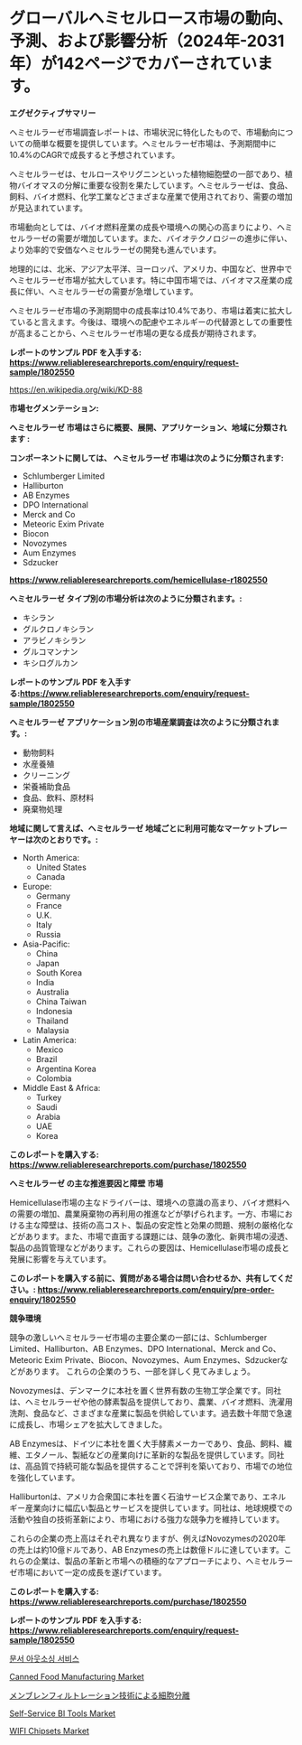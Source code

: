 <p><h1>グローバルヘミセルロース市場の動向、予測、および影響分析（2024年-2031年）が142ページでカバーされています。</h1></p><p><strong>エグゼクティブサマリー</strong></p>
<p><p>ヘミセルラーゼ市場調査レポートは、市場状況に特化したもので、市場動向についての簡単な概要を提供しています。ヘミセルラーゼ市場は、予測期間中に10.4%のCAGRで成長すると予想されています。</p><p>ヘミセルラーゼは、セルロースやリグニンといった植物細胞壁の一部であり、植物バイオマスの分解に重要な役割を果たしています。ヘミセルラーゼは、食品、飼料、バイオ燃料、化学工業などさまざまな産業で使用されており、需要の増加が見込まれています。</p><p>市場動向としては、バイオ燃料産業の成長や環境への関心の高まりにより、ヘミセルラーゼの需要が増加しています。また、バイオテクノロジーの進歩に伴い、より効率的で安価なヘミセルラーゼの開発も進んでいます。</p><p>地理的には、北米、アジア太平洋、ヨーロッパ、アメリカ、中国など、世界中でヘミセルラーゼ市場が拡大しています。特に中国市場では、バイオマス産業の成長に伴い、ヘミセルラーゼの需要が急増しています。</p><p>ヘミセルラーゼ市場の予測期間中の成長率は10.4%であり、市場は着実に拡大していると言えます。今後は、環境への配慮やエネルギーの代替源としての重要性が高まることから、ヘミセルラーゼ市場の更なる成長が期待されます。</p></p>
<p><strong>レポートのサンプル PDF を入手する: <a href="https://www.reliableresearchreports.com/enquiry/request-sample/1802550">https://www.reliableresearchreports.com/enquiry/request-sample/1802550</a></strong></p>
<p><a href="https://en.wikipedia.org/wiki/KD-88">https://en.wikipedia.org/wiki/KD-88</a></p>
<p><strong>市場セグメンテーション:</strong></p>
<p><strong> ヘミセルラーゼ 市場はさらに概要、展開、アプリケーション、地域に分類されます :</strong></p>
<p><strong>コンポーネントに関しては、 ヘミセルラーゼ 市場は次のように分類されます:</strong></p>
<p><ul><li>Schlumberger Limited</li><li>Halliburton</li><li>AB Enzymes</li><li>DPO International</li><li>Merck and Co</li><li>Meteoric Exim Private</li><li>Biocon</li><li>Novozymes</li><li>Aum Enzymes</li><li>Sdzucker</li></ul></p>
<p><strong><a href="https://www.reliableresearchreports.com/hemicellulase-r1802550">https://www.reliableresearchreports.com/hemicellulase-r1802550</a></strong></p>
<p><strong> ヘミセルラーゼ タイプ別の市場分析は次のように分類されます。:</strong></p>
<p><ul><li>キシラン</li><li>グルクロノキシラン</li><li>アラビノキシラン</li><li>グルコマンナン</li><li>キシログルカン</li></ul></p>
<p><strong>レポートのサンプル PDF を入手する:<a href="https://www.reliableresearchreports.com/enquiry/request-sample/1802550">https://www.reliableresearchreports.com/enquiry/request-sample/1802550</a></strong></p>
<p><strong> ヘミセルラーゼ アプリケーション別の市場産業調査は次のように分類されます。:</strong></p>
<p><ul><li>動物飼料</li><li>水産養殖</li><li>クリーニング</li><li>栄養補助食品</li><li>食品、飲料、原材料</li><li>廃棄物処理</li></ul></p>
<p><strong>地域に関して言えば、ヘミセルラーゼ 地域ごとに利用可能なマーケットプレーヤーは次のとおりです。:</strong></p>
<p><ul>
    <li>
        North America:
        <ul>
            <li>United States</li>
            <li>Canada</li>
        </ul>
    </li>
    <li>
        Europe:
        <ul>
            <li>Germany</li>
            <li>France</li>
            <li>U.K.</li>
            <li>Italy</li>
            <li>Russia</li>
        </ul>
    </li>
    <li>
        Asia-Pacific:
        <ul>
            <li>China</li>
            <li>Japan</li>
            <li>South Korea</li>
            <li>India</li>
            <li>Australia</li>
            <li>China Taiwan</li>
            <li>Indonesia</li>
            <li>Thailand</li>
            <li>Malaysia</li>
        </ul>
    </li>
    <li>
        Latin America:
        <ul>
            <li>Mexico</li>
            <li>Brazil</li>
            <li>Argentina Korea</li>
            <li>Colombia</li>
        </ul>
    </li>
    <li>
        Middle East & Africa:
        <ul>
            <li>Turkey</li>
            <li>Saudi</li>
            <li>Arabia</li>
            <li>UAE</li>
            <li>Korea</li>
        </ul>
    </li>
    </ul></p>
<p><strong>このレポートを購入する: <a href="https://www.reliableresearchreports.com/purchase/1802550">https://www.reliableresearchreports.com/purchase/1802550</a></strong></p>
<p><strong>ヘミセルラーゼ の主な推進要因と障壁 市場</strong></p>
<p><p>Hemicellulase市場の主なドライバーは、環境への意識の高まり、バイオ燃料への需要の増加、農業廃棄物の再利用の推進などが挙げられます。一方、市場における主な障壁は、技術の高コスト、製品の安定性と効果の問題、規制の厳格化などがあります。また、市場で直面する課題には、競争の激化、新興市場の浸透、製品の品質管理などがあります。これらの要因は、Hemicellulase市場の成長と発展に影響を与えています。</p></p>
<p><strong>このレポートを購入する前に、質問がある場合は問い合わせるか、共有してください。: <a href="https://www.reliableresearchreports.com/enquiry/pre-order-enquiry/1802550">https://www.reliableresearchreports.com/enquiry/pre-order-enquiry/1802550</a></strong></p>
<p><strong>競争環境</strong></p>
<p><p>競争の激しいヘミセルラーゼ市場の主要企業の一部には、Schlumberger Limited、Halliburton、AB Enzymes、DPO International、Merck and Co、Meteoric Exim Private、Biocon、Novozymes、Aum Enzymes、Sdzuckerなどがあります。 これらの企業のうち、一部を詳しく見てみましょう。</p><p>Novozymesは、デンマークに本社を置く世界有数の生物工学企業です。同社は、ヘミセルラーゼや他の酵素製品を提供しており、農業、バイオ燃料、洗濯用洗剤、食品など、さまざまな産業に製品を供給しています。過去数十年間で急速に成長し、市場シェアを拡大してきました。</p><p>AB Enzymesは、ドイツに本社を置く大手酵素メーカーであり、食品、飼料、繊維、エタノール、製紙などの産業向けに革新的な製品を提供しています。同社は、高品質で持続可能な製品を提供することで評判を築いており、市場での地位を強化しています。</p><p>Halliburtonは、アメリカ合衆国に本社を置く石油サービス企業であり、エネルギー産業向けに幅広い製品とサービスを提供しています。同社は、地球規模での活動や独自の技術革新により、市場における強力な競争力を維持しています。</p><p>これらの企業の売上高はそれぞれ異なりますが、例えばNovozymesの2020年の売上は約10億ドルであり、AB Enzymesの売上は数億ドルに達しています。これらの企業は、製品の革新と市場への積極的なアプローチにより、ヘミセルラーゼ市場において一定の成長を遂げています。</p></p>
<p><strong>このレポートを購入する: <a href="https://www.reliableresearchreports.com/purchase/1802550">https://www.reliableresearchreports.com/purchase/1802550</a></strong></p>
<p><strong>レポートのサンプル PDF を入手する: <a href="https://www.reliableresearchreports.com/enquiry/request-sample/1802550">https://www.reliableresearchreports.com/enquiry/request-sample/1802550</a></strong><strong></strong></p>
<p><p><a href="https://github.com/shampaakter36/Market-Research-Report-List-2/blob/main/972486247935.md">문서 아웃소싱 서비스</a></p><p><a href="https://github.com/lukmanduiky01/Market-Research-Report-List-1/blob/main/canned-food-manufacturing-market.md">Canned Food Manufacturing Market</a></p><p><a href="https://github.com/TerrellConn/Market-Research-Report-List-2/blob/main/789923037311.md">メンブレンフィルトレーション技術による細胞分離</a></p><p><a href="https://www.linkedin.com/pulse/global-self-service-bi-tools-industry-types-applications-market-7atee?trackingId=vmGw2ULyh3kgSjSycA8h8Q%3D%3D">Self-Service BI Tools Market</a></p><p><a href="https://issuu.com/reportprime-2/docs/wifi-chipsets-market-size-2030.pptx">WIFI Chipsets Market</a></p></p>